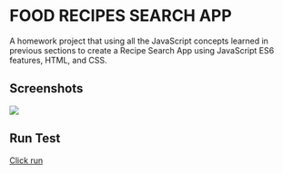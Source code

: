 # FOOD RECIPES SEARCH APP   
A homework project that using all the JavaScript concepts learned in previous sections to create a Recipe Search App using JavaScript ES6 features, HTML, and CSS.

## Screenshots
![](dist/img/appscreen-01.png)

## Run Test
[Click run](https://tvn9.github.io/RecipeApp/dist)

